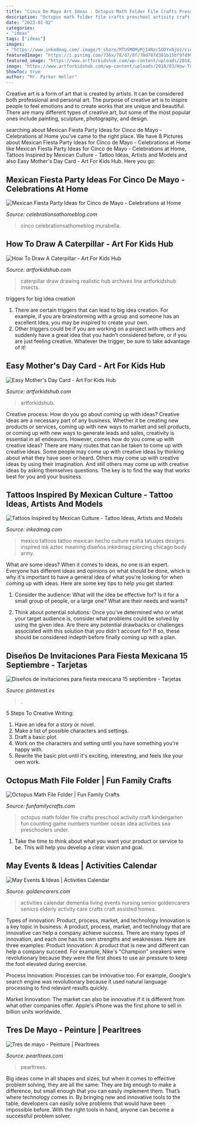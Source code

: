 ```yaml
---
title: "Cinco De Mayo Art Ideas : Octopus Math Folder File Crafts Preschool Activity Craft Kindergarten Fun Counting Game Numbers Number Ocean Idea Activities Sea Preschoolers Under"
description: "Octopus math folder file crafts preschool activity craft kindergarten fun counting game numbers number ocean idea activities sea preschoolers under"
date: "2023-01-02"
categories:
- "ideas"
tags: ["ideas"]
images:
- "https://www.inkedmag.com/.image/t_share/MTU5MDMyMjI4Nzc5ODYxNjUz/cinco_feature.jpg"
featuredImage: "https://i.pinimg.com/736x/78/d7/8f/78d78fd381b15bf9fd998963829b1ebb.jpg"
featured_image: "https://www.artforkidshub.com/wp-content/uploads/2018/03/How-To-Draw-A-Caterpillar-feature.jpg"
image: "https://www.artforkidshub.com/wp-content/uploads/2018/03/How-To-Draw-A-Caterpillar-feature.jpg"
ShowToc: true
author: "Mr. Parker Heller"
---
```



Creative art is a form of art that is created by artists. It can be considered both professional and personal art. The purpose of creative art is to inspire people to feel emotions and to create works that are unique and beautiful. There are many different types of creative art, but some of the most popular ones include painting, sculpture, photography, and design.

	

		
searching about Mexican Fiesta Party Ideas for Cinco de Mayo - Celebrations at Home you've came to the right place. We have 8 Pictures about Mexican Fiesta Party Ideas for Cinco de Mayo - Celebrations at Home like Mexican Fiesta Party Ideas for Cinco de Mayo - Celebrations at Home, Tattoos Inspired by Mexican Culture - Tattoo Ideas, Artists and Models and also Easy Mother&#039;s Day Card - Art For Kids Hub. Here you go:
		
    
## Mexican Fiesta Party Ideas For Cinco De Mayo - Celebrations At Home

<img loading=lazy src="https://celebrationsathomeblog.com/wp-content/uploads/2015/04/cinco-de-mayo-party-ideas-table-setting.jpg" onerror="this.onerror=null;this.src='https://tse2.mm.bing.net/th?id=OIP.iJrJ2byIXY2xSYDFwVGM_QHaKP&amp;pid=15.1';" alt="Mexican Fiesta Party Ideas for Cinco de Mayo - Celebrations at Home">

_Source: celebrationsathomeblog.com_

>cinco celebrationsathomeblog murabella. 

	

	

    
## How To Draw A Caterpillar - Art For Kids Hub

<img loading=lazy src="https://www.artforkidshub.com/wp-content/uploads/2018/03/How-To-Draw-A-Caterpillar-feature.jpg" onerror="this.onerror=null;this.src='https://tse3.mm.bing.net/th?id=OIP.CG19r0fEDIolG8uzZplgxAHaEK&amp;pid=15.1';" alt="How To Draw A Caterpillar - Art For Kids Hub">

_Source: artforkidshub.com_

>caterpillar draw drawing realistic hub archives line artforkidshub insects. 

	

triggers for big idea creation
1. There are certain triggers that can lead to big idea creation. For example, if you are brainstorming with a group and someone has an excellent Idea, you may be inspired to create your own. 
2. Other triggers could be if you are working on a project with others and suddenly have a great idea that you hadn't considered before, or if you are just feeling creative. Whatever the trigger, be sure to take advantage of it!

    
## Easy Mother&#039;s Day Card - Art For Kids Hub

<img loading=lazy src="https://www.artforkidshub.com/wp-content/uploads/2015/05/mothers-day-card-feature.jpg" onerror="this.onerror=null;this.src='https://tse3.mm.bing.net/th?id=OIP.Ud3SMa0nfWtNIkFObM6IrwHaEI&amp;pid=15.1';" alt="Easy Mother&#039;s Day Card - Art For Kids Hub">

_Source: artforkidshub.com_

>artforkidshub. 

	

Creative process: How do you go about coming up with ideas?
Creative ideas are a necessary part of any business. Whether it be creating new products or services, coming up with new ways to market and sell products, or coming up with new ways to generate leads and sales, creativity is essential in all endeavors. However, comes how do you come up with creative ideas? There are many routes that can be taken to come up with creative ideas. Some people may come up with creative ideas by thinking about what they have seen or heard. Others may come up with creative ideas by using their imagination. And still others may come up with creative ideas by asking themselves questions. The key is to find the way that works best for you and your business.

    
## Tattoos Inspired By Mexican Culture - Tattoo Ideas, Artists And Models

<img loading=lazy src="https://www.inkedmag.com/.image/t_share/MTU5MDMyMjI4Nzc5ODYxNjUz/cinco_feature.jpg" onerror="this.onerror=null;this.src='https://tse4.mm.bing.net/th?id=OIP.Mcgl1VqfQlSqv1TxnCTsqAHaHa&amp;pid=15.1';" alt="Tattoos Inspired by Mexican Culture - Tattoo Ideas, Artists and Models">

_Source: inkedmag.com_

>mexico tattoos tattoo mexican hecho culture mafia tatuajes designs inspired ink aztec meaning diseños inkedmag piercing chicago body army. 

	

What are some ideas?
When it comes to ideas, no one is an expert. Everyone has different ideas and opinions on what should be done, which is why it's important to have a general idea of what you're looking for when coming up with ideas. Here are some key tips to help you get started:
1. Consider the audience: What will the idea be effective for? Is it for a small group of people, or a large one? What are their needs and wants?

2. Think about potential solutions: Once you've determined who or what your target audience is, consider what problems could be solved by using the given idea. Are there any potential drawbacks or challenges associated with this solution that you didn't account for? If so, these should be considered indepth before finally coming up with a plan.


    
## Diseños De Invitaciones Para Fiesta Mexicana 15 Septiembre - Tarjetas

<img loading=lazy src="https://i.pinimg.com/736x/78/d7/8f/78d78fd381b15bf9fd998963829b1ebb.jpg" onerror="this.onerror=null;this.src='https://tse4.mm.bing.net/th?id=OIP.VcWyuu4Mmnu8s9LF6lFNvwAAAA&amp;pid=15.1';" alt="Diseños de invitaciones para fiesta mexicana 15 septiembre - Tarjetas">

_Source: pinterest.es_

>. 

	

5 Steps To Creative Writing:
1. Have an idea for a story or novel.
2. Make a list of possible characters and settings.
3. Draft a basic plot.
4. Work on the characters and setting until you have something you're happy with.
5. Rewrite the basic plot until it's exciting, interesting, and feels like your own work.

    
## Octopus Math File Folder | Fun Family Crafts

<img loading=lazy src="http://funfamilycrafts.com/wp-content/uploads/2012/06/octopus-math-1.jpg" onerror="this.onerror=null;this.src='https://tse2.mm.bing.net/th?id=OIP.4JP4wo8oQZNk7Hd3UpWPJQHaLG&amp;pid=15.1';" alt="Octopus Math File Folder | Fun Family Crafts">

_Source: funfamilycrafts.com_

>octopus math folder file crafts preschool activity craft kindergarten fun counting game numbers number ocean idea activities sea preschoolers under. 

	

1. Take the time to think about what you want your product or service to be. This will help you develop a clear vision and goal.

    
## May Events &amp; Ideas | Activities Calendar

<img loading=lazy src="https://www.goldencarers.com/assets/img/calendar/05-may-pinterest.jpg" onerror="this.onerror=null;this.src='https://tse4.mm.bing.net/th?id=OIP.QLRDOUHVHEYeE8oXqDh6fgHaMP&amp;pid=15.1';" alt="May Events &amp; Ideas | Activities Calendar">

_Source: goldencarers.com_

>activities calendar dementia living events nursing senior goldencarers seniors elderly activity care crafts craft assisted homes. 

	

Types of innovation: Product, process, market, and technology
Innovation is a key topic in business. A product, process, market, and technology that are innovative can help a company achieve success. There are many types of innovation, and each one has its own strengths and weaknesses. Here are three examples: 
Product Innovation: A product that is new and different can help a company succeed. For example, Nike's "Champion" sneakers were revolutionary because they were the first shoes to use air pressure to keep the foot elevated during exercise.

Process Innovation: Processes can be innovative too. For example, Google's search engine was revolutionary because it used natural language processing to find relevant results quickly.

Market Innovation: The market can also be innovative if it is different from what other companies offer. Apple's iPhone was the first phone to sell in billion units worldwide.

    
## Tres De Mayo - Peinture | Pearltrees

<img loading=lazy src="http://www.pearltrees.com/s/background/image/24/b0/24b03b0adfff20a6277efc1f932cc83c.jpg" onerror="this.onerror=null;this.src='https://tse2.mm.bing.net/th?id=OIP.tU-dgpzcwhV2gevsOZ982gHaEw&amp;pid=15.1';" alt="Tres de mayo - Peinture | Pearltrees">

_Source: pearltrees.com_

>pearltrees. 

	

Big ideas come in all shapes and sizes, but when it comes to effective problem solving, they are all the same: They are big enough to make a difference, but small enough that you can easily implement them. That’s where technology comes in. By bringing new and innovative tools to the table, developers can easily solve problems that would have been impossible before. With the right tools in hand, anyone can become a successful problem solver.

